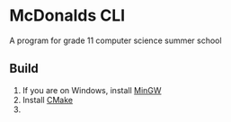 # McDonalds CLI
A program for grade 11 computer science summer school

## Build
1. If you are on Windows, install [MinGW](MinGW.md)
2. Install [CMake](https://cmake.org/install/)
3. 